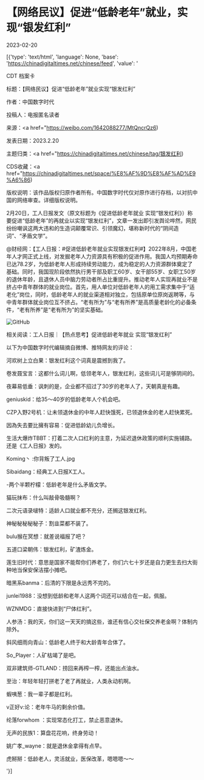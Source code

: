 # 【网络民议】促进“低龄老年”就业，实现“银发红利”

2023-02-20

[{'type': 'text/html', 'language': None, 'base': 'https://chinadigitaltimes.net/chinese/feed', 'value': '

CDT 档案卡

标题：【网络民议】促进“低龄老年”就业实现“银发红利”

作者：中国数字时代

投稿人：电报匿名读者

来源：<a href="https://weibo.com/1642088277/MtQncrQz6)

发表日期：2023.2.20

主题归类：<a href="https://chinadigitaltimes.net/chinese/tag/银发红利)

CDS收藏：<a href="https://chinadigitaltimes.net/space/%E8%AF%9D%E8%AF%AD%E9%A6%86)

版权说明：该作品版权归原作者所有。中国数字时代仅对原作进行存档，以对抗中国的网络审查。详细版权说明。





2月20日，工人日报发文（原文标题为《促进低龄老年就业 实现“银发红利》）称要促进“低龄老年”的再就业以实现“银发红利”，文章一发出即引发舆论哗然，网民纷纷嘲讽这两大违和的生造词颠覆常识、引领魔幻，堪称新时代的“阴间造词”、“矛盾文学”。



@财经网：【工人日报：#促进低龄老年就业实现银发红利#】2022年8月，中国老年人才网正式上线，对发掘老年人力资源具有积极的促进作用。我国人均预期寿命已达78.2岁，为低龄老年人形成持续劳动能力，成为稳定的人力资源群体奠定了基础。同时，我国现阶段依然执行男干部及职工60岁、女干部55岁、女职工50岁的退休年龄，且退休人员中脑力劳动者所占比重提升。推动老年人实现再就业不是挤占中青年群体的就业岗位。首先，用人单位对低龄老年人的用工需求集中于“适老化”岗位，同时，低龄老年人的就业渠道相对独立，包括原单位原岗返聘等，与中青年群体就业岗位互不挤占。“老有所为”与“老有所养”是高质量老龄化的必备条件，“老有所养”是“老有所为”的坚实基础。



![GitHub](https://chinadigitaltimes.net/chinese/files/2023/02/image-1676890545679.png)

相关阅读：工人日报｜【热点思考】促进低龄老年就业 实现“银发红利”

以下为中国数字时代编辑摘自微博、推特网友的评论：



河欢树上立白果：银发红利这个词真是震撼到我了。

卷发聂宝言：这都什么词儿啊，低领老年人，银发红利，这些词儿可是够阴间的。

夜幕易低垂：讽刺的是，企业都不招过了30岁的老年人了，天朝真是有趣。

geniuskid：给35～40岁的低龄老年人个机会吧。

CZP入野2号机：让未领退休金的中年人赶快饿死，已领退休金的老人赶快累死。

因為失去要比擁有容易：促进低龄幼儿负增长。 

生活大爆炸TBBT：打着二次人口红利的主意，为延迟退休政策的顺利实施铺路。还是《工人日报》发的。

Koming丶 :你背叛了工人.jpg

Sibaidang：经典工人日报X工人。

-两个半颗柠檬：低龄老年是什么矛盾文学。

猫玩抹布：什么叫敲骨吸髓啊？

二次元语录啵特：适龄人口就业都不充分，还搁这银发红利。

神秘秘秘秘秘子：割韭菜都不装了。

bulu猴在冥想：就差说福报了吧？

五道口梁朝伟：银发红利，矿渣炼金。

莲生旧时代：意思是国家不能帮你们养老了，你们六七十岁还是自力更生去扫大街种地当保安保洁摆小摊吧。

暗黑系banma：后清的下限是永远秀不完的。

junlei1988：没想到低龄和老年人这两个词还可以结合在一起，佩服。

WZNMDG：直接快进到“尸体红利”。

人参汤：我的天，你们这一天天的搞这些，谁还有信心交社保交养老金啊？体制内除外。

斜风细雨向青山：低龄老人终于和大龄青年合体了。

So_Player：人矿枯竭了是吧。

双非建筑师-GTLAND：捞回来再榨一榨，还能出点油水。

至治：年轻年轻打拼老了老了再就业，人类永动机啊。

蝦咦葱：我一辈子都是红利。

v正好v:论：老年牛马的剩余价值。

纶落forwhom ：实现常态化打工，禁止恶意退休。

无声的民族1：算盘花花响，终身劳动！

姚广孝_wayne：就是退休金拿得有点早。

虎掰掰：低龄老人，灵活就业，医保改革，嗯嗯嗯～～ 

'}]